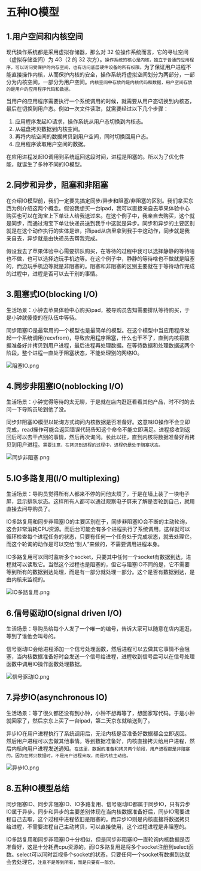 # 五种IO模型


## 1.用户空间和内核空间

现代操作系统都是采用虚拟存储器，那么对 32 位操作系统而言，它的寻址空间（虚拟存储空间）为 4G（2 的 32 次方）。``操作系统的核心是内核，独立于普通的应用程序，可以访问受保护的内存空间，也有访问底层硬件设备的所有权限。``为了保证用户进程不能直接操作内核，从而保护内核的安全，操作系统将虚拟空间划分为两部分，一部分为内核空间，一部分为用户空间。``内核空间中存放的是内核代码和数据，用户空间存放的是用户的应用程序代码和数据。``

当用户的应用程序需要执行一个系统调用的时候，就需要从用户态切换到内核态，最后在切换到用户态。例如一次文件读取，就需要经过以下几个步骤：

1. 应用程序发起IO请求，操作系统从用户态切换到内核态。
2. 从磁盘拷贝数据到内核空间。
3. 再将内核空间的数据拷贝到用户空间，同时切换回用户态。
4. 应用程序读取用户空间的数据。

在应用进程发起IO调用到系统返回这段时间，进程是阻塞的。所以为了优化性能，就诞生了多种不同的IO模型。



## 2.同步和异步，阻塞和非阻塞

在介绍IO模型前，我们一定要先搞定同步/异步和阻塞/非阻塞的区别。我们拿买东西为例介绍这两个概念。假设我想买一台ipad，我可以直接亲自去苹果体验中心购买也可以在淘宝上下单让人给我送过来。在这个例子中，我亲自去购买，这个就是同步，而通过淘宝下单让快递员送到我手中这就是异步。同步和异步的主要区别就是在这个动作执行的实体是谁，把ipad从店里拿到我手中这动作，同步就是我亲自去，异步就是由快递员去帮我完成。

假设我去了苹果体验中心需要排队购买，在等待的过程中我可以选择静静的等待啥也不做，也可以选择边玩手机边等。在这个例子中，静静的等待啥也不做就是阻塞的，而边玩手机边等就是非阻塞的。阻塞和非阻塞的区别主要就在于等待动作完成的过程中，进程是否可以去干别的事情。



## 3.阻塞式IO(blocking I/O)

生活场景：小钟去苹果体验中心购买ipad，被导购员告知需要排队等待购买，于是小钟就傻傻的在队伍中等待。

同步阻塞IO是最常用的一个模型也是最简单的模型。在这个模型中当应用程序发起一个系统调用(recvfrom)，导致应用程序阻塞，什么也干不了，直到内核将数据准备好并拷贝到用户进程，最后进程再处理数据。在等待数据和处理数据这两个阶段，整个进程一直处于阻塞状态，不能处理别的网络IO。

![阻塞IO.png](https://i.loli.net/2020/01/19/RgltDOdLP5npY4A.png)

## 4.同步非阻塞IO(noblocking I/O)

生活场景：小钟觉得等待的太无聊，于是就在店内逛逛看看其他产品，时不时的去问一下导购员轮到他了没。

同步非阻塞IO模型以轮询方式询问内核数据是否准备好。这意味IO操作不会立即完成，read操作可能会返回错误代码告知这个命令不能立即满足。进程接收到返回后可以去干点别的事情，然后再次询问。长此以往，直到内核将数据准备好再拷贝到用户进程。``需要注意，在拷贝到进程的过程中，进程仍是处于阻塞状态。``

![同步非阻塞.png](https://i.loli.net/2020/01/19/GFVBgtceLOUDq1k.png)

## 5.IO多路复用(I/O multiplexing)

生活场景：导购员觉得所有人都来不停的问他太烦了，于是在墙上装了一块电子屏，显示排队状态。这样所有人都可以通过观察电子屏来了解是否轮到自己，就用直接去问导购员了。

IO多路复用和同步非阻塞IO的主要区别在于，同步非阻塞IO会不断的主动轮询，这会非常消耗CPU资源。而后台可能会有多个进程执行了系统调用，这样就可以循环检查每个进程任务的状态，只要有任何一个任务处于完成状态，就去处理它。而这个轮询的动作是可以交给“别人”来做的，不需要调用进程本身。

IO多路复用可以同时监听多个socket，只要其中任何一个socket有数据到达，进程就可以读取它。当然这个过程也是阻塞的，但它与阻塞IO不同的是，它不需要等到所有的数据到达处理，而是有一部分就处理一部分。这个是否有数据到达，是由内核来监视的。

![IO多路复用.png](https://i.loli.net/2020/01/19/uigaUHp6QeOlz5n.png)

## 6.信号驱动IO(signal driven I/O)

生活场景：导购员给每个人发了一个唯一的编号，告诉大家可以随意在店内逛逛，等到了谁他会叫号的。

信号驱动IO会给进程添加一个信号处理函数，然后进程可以去做其它事情不会阻塞，当内核数据准备好时会发送一个信号给进程，进程收到信号后可以在信号处理函数中调用IO操作函数处理数据。

![信号驱动IO.png](https://i.loli.net/2020/01/19/8ORCia2kVMPo9lA.png)

## 7.异步IO(asynchronous IO)

生活场景：等了很久都还没有到小钟，小钟不想再等了，想回家写代码。于是小钟就回家了，然后京东上买了一台ipad，第二天京东就给送到了。

异步IO在用户进程执行了系统调用后，无论内核是否准备好数据都会立即返回。然后用户进程可以去做其他事情。等到数据准备好，内核直接拷贝给用户进程，然后内核向用户进程发送通知。``在这里，数据的准备和拷贝两个阶段，用户进程都是非阻塞的。因为在拷贝数据时，不是用户进程来取，而是内核主动给。``

![异步IO.png](https://i.loli.net/2020/01/19/n7IaOjhCgidUcwz.png)

## 8.五种IO模型总结

同步阻塞IO、同步非阻塞IO、IO多路复用、信号驱动IO都属于同步IO，只有异步IO属于异步。同步和异步的主要差别体现在当内核数据准备好后，同步IO需要进程自己去取，这个过程中进程依旧是阻塞的。而异步IO则是内核直接将数据拷贝给进程，不需要进程自己主动拷贝，可以直接使用，这个过程进程是非阻塞的。

IO多路复用和同步非阻塞IO十分相似，但是同步非阻塞IO一直轮询内核数据是否准备好，这是十分耗费cpu资源的。而IO多路复用是将多个socket注册到select函数。select可以同时监视多个socket的状态，只要任何一个socket有数据到达就会去处理它，``注意不是等到所有，而是只要有一部分。``